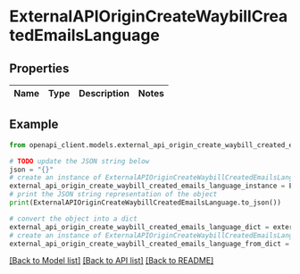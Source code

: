 # ExternalAPIOriginCreateWaybillCreatedEmailsLanguage


## Properties

Name | Type | Description | Notes
------------ | ------------- | ------------- | -------------

## Example

```python
from openapi_client.models.external_api_origin_create_waybill_created_emails_language import ExternalAPIOriginCreateWaybillCreatedEmailsLanguage

# TODO update the JSON string below
json = "{}"
# create an instance of ExternalAPIOriginCreateWaybillCreatedEmailsLanguage from a JSON string
external_api_origin_create_waybill_created_emails_language_instance = ExternalAPIOriginCreateWaybillCreatedEmailsLanguage.from_json(json)
# print the JSON string representation of the object
print(ExternalAPIOriginCreateWaybillCreatedEmailsLanguage.to_json())

# convert the object into a dict
external_api_origin_create_waybill_created_emails_language_dict = external_api_origin_create_waybill_created_emails_language_instance.to_dict()
# create an instance of ExternalAPIOriginCreateWaybillCreatedEmailsLanguage from a dict
external_api_origin_create_waybill_created_emails_language_from_dict = ExternalAPIOriginCreateWaybillCreatedEmailsLanguage.from_dict(external_api_origin_create_waybill_created_emails_language_dict)
```
[[Back to Model list]](../README.md#documentation-for-models) [[Back to API list]](../README.md#documentation-for-api-endpoints) [[Back to README]](../README.md)


